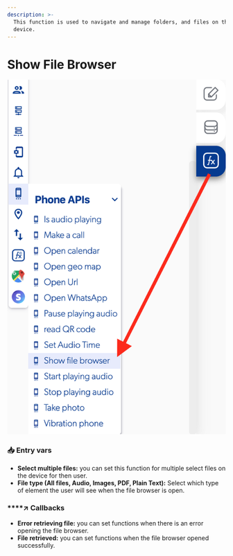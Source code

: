 ```yaml
---
description: >-
  This function is used to navigate and manage folders, and files on the user
  device.
---
```


# Show File Browser

![](../../../.gitbook/assets/captura-de-pantalla-2020-02-10-a-la-s-13.36.08.png)



### 📥 Entry vars <a id="entry-vars"></a>

* **Select multiple files:** you can set this function for multiple select files on the device for then user.
* **File type \(All files, Audio, Images, PDF, Plain Text\):** Select which type of element the user will see when the file browser is open.

### \*\*\*\*↗ **Callbacks**

* **Error retrieving file:** you can set functions when there is an error opening the file browser.
* **File retrieved:** you can set functions when the file browser opened successfully.


